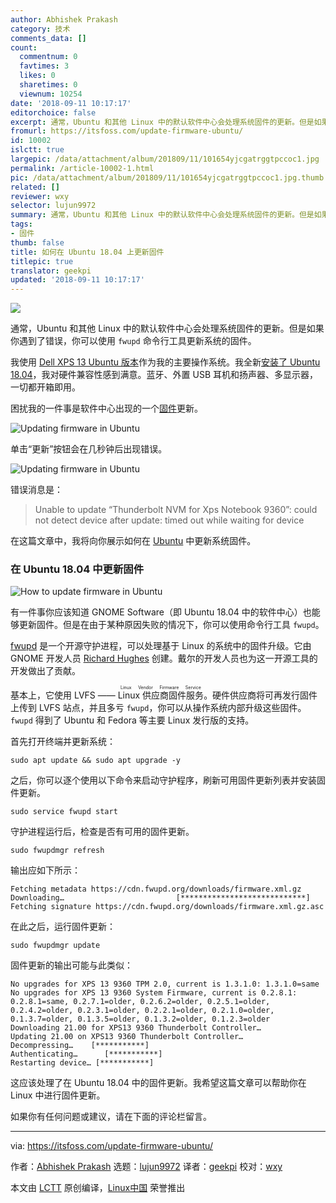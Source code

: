 ```yaml
---
author: Abhishek Prakash
category: 技术
comments_data: []
count:
  commentnum: 0
  favtimes: 3
  likes: 0
  sharetimes: 0
  viewnum: 10254
date: '2018-09-11 10:17:17'
editorchoice: false
excerpt: 通常，Ubuntu 和其他 Linux 中的默认软件中心会处理系统固件的更新。但是如果你遇到了错误，你可以使用 fwupd 命令行工具更新系统的固件。
fromurl: https://itsfoss.com/update-firmware-ubuntu/
id: 10002
islctt: true
largepic: /data/attachment/album/201809/11/101654yjcgatrggtpccoc1.jpg
permalink: /article-10002-1.html
pic: /data/attachment/album/201809/11/101654yjcgatrggtpccoc1.jpg.thumb.jpg
related: []
reviewer: wxy
selector: lujun9972
summary: 通常，Ubuntu 和其他 Linux 中的默认软件中心会处理系统固件的更新。但是如果你遇到了错误，你可以使用 fwupd 命令行工具更新系统的固件。
tags:
- 固件
thumb: false
title: 如何在 Ubuntu 18.04 上更新固件
titlepic: true
translator: geekpi
updated: '2018-09-11 10:17:17'
---
```


![](/data/attachment/album/201809/11/101654yjcgatrggtpccoc1.jpg)


通常，Ubuntu 和其他 Linux 中的默认软件中心会处理系统固件的更新。但是如果你遇到了错误，你可以使用 `fwupd` 命令行工具更新系统的固件。


我使用 [Dell XPS 13 Ubuntu 版本](https://itsfoss.com/dell-xps-13-ubuntu-review/)作为我的主要操作系统。我全新[安装了 Ubuntu 18.04](https://itsfoss.com/install-ubuntu-dual-boot-mode-windows/)，我对硬件兼容性感到满意。蓝牙、外置 USB 耳机和扬声器、多显示器，一切都开箱即用。


困扰我的一件事是软件中心出现的一个[固件](https://en.wikipedia.org/wiki/Firmware)更新。


![Updating firmware in Ubuntu](/data/attachment/album/201809/11/101719xayw37jo21by3ss2.png)


单击“更新”按钮会在几秒钟后出现错误。


![Updating firmware in Ubuntu](/data/attachment/album/201809/11/101719gu00s88q9fpx37sh.jpg)


错误消息是：



> 
> Unable to update “Thunderbolt NVM for Xps Notebook 9360”: could not detect device after update: timed out while waiting for device
> 
> 
> 


在这篇文章中，我将向你展示如何在 [Ubuntu](https://www.ubuntu.com/) 中更新系统固件。


### 在 Ubuntu 18.04 中更新固件


![How to update firmware in Ubuntu](/data/attachment/album/201809/11/101720sznuwxe8sngrc8oo.png)


有一件事你应该知道 GNOME Software（即 Ubuntu 18.04 中的软件中心）也能够更新固件。但是在由于某种原因失败的情况下，你可以使用命令行工具 `fwupd`。


[fwupd](https://fwupd.org/) 是一个开源守护进程，可以处理基于 Linux 的系统中的固件升级。它由 GNOME 开发人员 [Richard Hughes](https://github.com/hughsie/fwupd) 创建。戴尔的开发人员也为这一开源工具的开发做出了贡献。


基本上，它使用 LVFS —— <ruby> Linux 供应商固件服务 <rt>  Linux Vendor Firmware Service </rt></ruby>。硬件供应商将可再发行固件上传到 LVFS 站点，并且多亏 `fwupd`，你可以从操作系统内部升级这些固件。`fwupd` 得到了 Ubuntu 和 Fedora 等主要 Linux 发行版的支持。


首先打开终端并更新系统：



```
sudo apt update && sudo apt upgrade -y
```

之后，你可以逐个使用以下命令来启动守护程序，刷新可用固件更新列表并安装固件更新。



```
sudo service fwupd start
```

守护进程运行后，检查是否有可用的固件更新。



```
sudo fwupdmgr refresh
```

输出应如下所示：



```
Fetching metadata https://cdn.fwupd.org/downloads/firmware.xml.gz
Downloading…                         [****************************]
Fetching signature https://cdn.fwupd.org/downloads/firmware.xml.gz.asc
```

在此之后，运行固件更新：



```
sudo fwupdmgr update
```

固件更新的输出可能与此类似：



```
No upgrades for XPS 13 9360 TPM 2.0, current is 1.3.1.0: 1.3.1.0=same
No upgrades for XPS 13 9360 System Firmware, current is 0.2.8.1: 0.2.8.1=same, 0.2.7.1=older, 0.2.6.2=older, 0.2.5.1=older, 0.2.4.2=older, 0.2.3.1=older, 0.2.2.1=older, 0.2.1.0=older, 0.1.3.7=older, 0.1.3.5=older, 0.1.3.2=older, 0.1.2.3=older
Downloading 21.00 for XPS13 9360 Thunderbolt Controller…
Updating 21.00 on XPS13 9360 Thunderbolt Controller…
Decompressing…    [***********]
Authenticating…      [***********] 
Restarting device… [***********]
```

这应该处理了在 Ubuntu 18.04 中的固件更新。我希望这篇文章可以帮助你在 Linux 中进行固件更新。


如果你有任何问题或建议，请在下面的评论栏留言。




---


via: <https://itsfoss.com/update-firmware-ubuntu/>


作者：[Abhishek Prakash](https://itsfoss.com/author/abhishek/) 选题：[lujun9972](https://github.com/lujun9972) 译者：[geekpi](https://github.com/geekpi) 校对：[wxy](https://github.com/wxy)


本文由 [LCTT](https://github.com/LCTT/TranslateProject) 原创编译，[Linux中国](https://linux.cn/) 荣誉推出